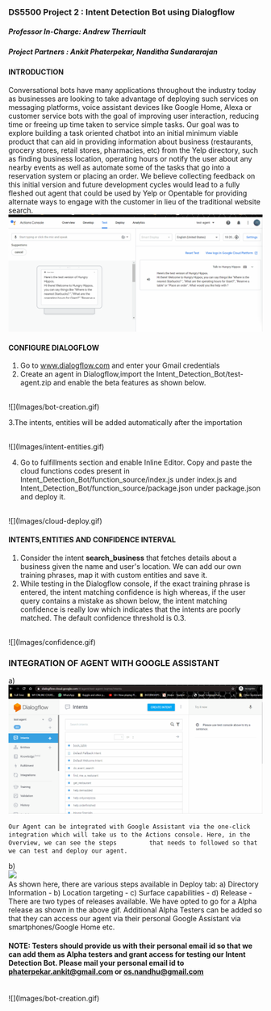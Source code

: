 ### DS5500 Project 2 : Intent Detection Bot using Dialogflow
##### ***Professor In-Charge: Andrew Therriault***
##### ***Project Partners : Ankit Phaterpekar, Nanditha Sundararajan***

#### INTRODUCTION ####
Conversational bots have many applications throughout the industry today as businesses are looking to take advantage of deploying such services on messaging platforms, voice assistant devices like Google Home, Alexa or customer service bots with the goal of improving user interaction, reducing time or freeing up time taken to service simple tasks.
Our goal was to explore building a task oriented chatbot into an initial minimum viable product that can aid in providing information about business (restaurants, grocery stores, retail stores, pharmacies, etc) from the Yelp directory, such as finding business location, operating hours or notify the user about any nearby events as well as  automate some of the tasks that go into a reservation system or placing an order. We believe collecting feedback on this initial version and future development cycles would lead to a fully fleshed out agent that could be used by Yelp or Opentable for providing alternate ways to engage with the customer in lieu of the traditional website search.
<br />
![](Images/google-assistant.gif) <br />

#### CONFIGURE DIALOGFLOW ####
1. Go to www.dialogflow.com and enter your Gmail credentials
2. Create an agent in Dialogflow,import the Intent_Detection_Bot/test-agent.zip and enable the beta features as shown below.

<br />
![](Images/bot-creation.gif) <br />

3.The intents, entities will be added automatically after the importation

<br />
![](Images/intent-entities.gif)<br />

4. Go to fulfillments section and enable Inline Editor. Copy and paste the cloud functions codes present in Intent_Detection_Bot/function_source/index.js under index.js and Intent_Detection_Bot/function_source/package.json under package.json and deploy it.

<br />
![](Images/cloud-deploy.gif)<br />

#### INTENTS,ENTITIES AND CONFIDENCE INTERVAL ####
1. Consider the intent **search_business** that fetches details about a business given the name and user's location. We can add our own training phrases, map it with custom      entities and save it.
2. While testing in the Dialogflow console, if the exact training phrase is entered, the intent matching confidence is high whereas, if the user query contains a mistake as shown below, the intent matching confidence is really low which indicates that the intents are poorly matched. The default confidence threshold is 0.3. 
<br />
![](Images/confidence.gif) <br />

### INTEGRATION OF AGENT WITH GOOGLE ASSISTANT <br />
a)  <br />
    ![](Images/test-integration.gif) <br />
    
    Our Agent can be integrated with Google Assistant via the one-click integration which will take us to the Actions console. Here, in the Overview, we can see the steps         that needs to followed so that we can test and deploy our agent.
    
b)  <br />
    ![](Images/deploy-release.gif) <br />
    As shown here, there are various steps available in Deploy tab:
     a) Directory Information - 
     b) Location targeting -
     c) Surface capabilities -
     d) Release - There are two types of releases available. We have opted to go for a Alpha release as shown in the above gif. Additional Alpha Testers can be added so that      they can access our agent via their personal Google Assistant via smartphones/Google Home etc.
#### NOTE: Testers should provide us with their personal email id so that we can add them as Alpha testers and grant access for testing our Intent Detection Bot. Please mail your personal email id to phaterpekar.ankit@gmail.com or os.nandhu@gmail.com



<br />
![](Images/bot-creation.gif) <br />




